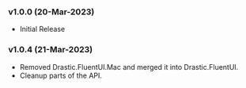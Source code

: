 ### v1.0.0 (20-Mar-2023)
- Initial Release

### v1.0.4 (21-Mar-2023)
- Removed Drastic.FluentUI.Mac and merged it into Drastic.FluentUI.
- Cleanup parts of the API.